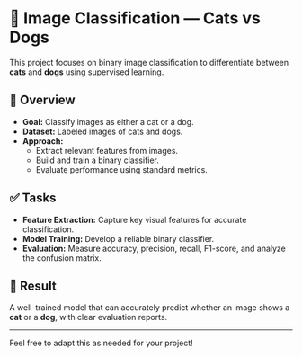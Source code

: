 # 🐾 Image Classification — Cats vs Dogs

This project focuses on binary image classification to differentiate between **cats** and **dogs** using supervised learning.  

## 📌 Overview
- **Goal:** Classify images as either a cat or a dog.
- **Dataset:** Labeled images of cats and dogs. 
- **Approach:** 
  - Extract relevant features from images.
  - Build and train a binary classifier.
  - Evaluate performance using standard metrics.

## ✅ Tasks
- **Feature Extraction:** Capture key visual features for accurate classification.
- **Model Training:** Develop a reliable binary classifier.
- **Evaluation:** Measure accuracy, precision, recall, F1-score, and analyze the confusion matrix.

## 🚀 Result
A well-trained model that can accurately predict whether an image shows a **cat** or a **dog**, with clear evaluation reports.

---

Feel free to adapt this as needed for your project!

